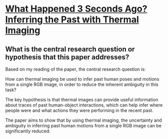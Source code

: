 # [What Happened 3 Seconds Ago? Inferring the Past with Thermal Imaging](https://arxiv.org/abs/2304.13651)

## What is the central research question or hypothesis that this paper addresses?

 Based on my reading of the paper, the central research question is: 

How can thermal imaging be used to infer past human poses and motions from a single RGB image, in order to reduce the inherent ambiguity in this task?

The key hypothesis is that thermal images can provide useful information about traces of past human-object interactions, which can help infer where people were and what actions they were performing in the recent past. 

The paper aims to show that by using thermal imaging, the uncertainty and ambiguity in inferring past human motions from a single RGB image can be significantly reduced.
